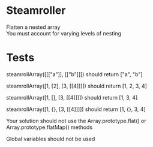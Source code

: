 # Steamroller
Flatten a nested array  
 You must account for varying levels of nesting  


# Tests

steamrollArray([[["a"]], [["b"]]]) should return ["a", "b"]  

steamrollArray([1, [2], [3, [[4]]]]) should return [1, 2, 3, 4]  

steamrollArray([1, [], [3, [[4]]]]) should return [1, 3, 4]  

steamrollArray([1, {}, [3, [[4]]]]) should return [1, {}, 3, 4]  

Your solution should not use the Array.prototype.flat() or Array.prototype.flatMap() methods  

Global variables should not be used  
